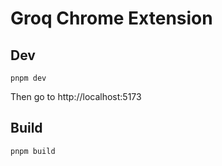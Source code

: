 # Groq Chrome Extension

## Dev

```
pnpm dev
```

Then go to http://localhost:5173

## Build

```
pnpm build
```
